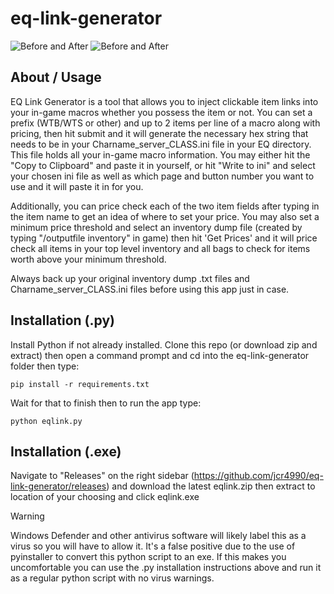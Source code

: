 # eq-link-generator
![Before and After](https://i.imgur.com/2GuGbPC.gif) ![Before and After](https://i.imgur.com/kK9SvAQ.gif)
## About / Usage
EQ Link Generator is a tool that allows you to inject clickable item links into your in-game macros whether you possess the item or not. You can set a prefix (WTB/WTS or other) and up to 2 items per line of a macro along with pricing, then hit submit and it will generate the necessary hex string that needs to be in your Charname_server_CLASS.ini file in your EQ directory. This file holds all your in-game macro information. You may either hit the "Copy to Clipboard" and paste it in yourself, or hit "Write to ini" and select your chosen ini file as well as which page and button number you want to use and it will paste it in for you.

Additionally, you can price check each of the two item fields after typing in the item name to get an idea of where to set your price. You may also set a minimum price threshold and select an inventory dump file (created by typing "/outputfile inventory" in game) then hit 'Get Prices' and it will price check all items in your top level inventory and all bags to check for items worth above your minimum threshold.

Always back up your original inventory dump .txt files and Charname_server_CLASS.ini files before using this app just in case.
## Installation (.py)
Install Python if not already installed. Clone this repo (or download zip and extract) then open a command prompt and cd into the eq-link-generator folder then type:
```
pip install -r requirements.txt
```
Wait for that to finish then to run the app type:
```
python eqlink.py
```

## Installation (.exe)
Navigate to "Releases" on the right sidebar (https://github.com/jcr4990/eq-link-generator/releases) and download the latest eqlink.zip then extract to location of your choosing and click eqlink.exe
> [!WARNING]
> Windows Defender and other antivirus software will likely label this as a virus so you will have to allow it. It's a false positive due to the use of pyinstaller to convert this python script to an exe. If this makes you uncomfortable you can use the .py installation instructions above and run it as a regular python script with no virus warnings.



